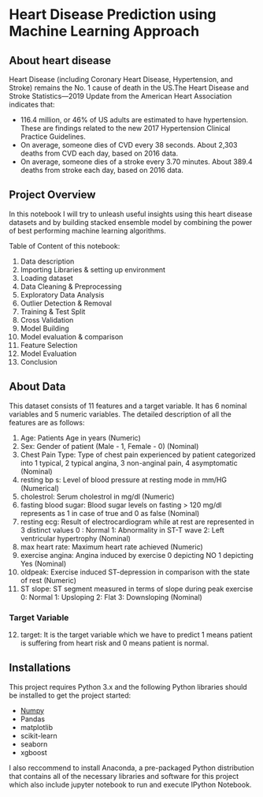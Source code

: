 # Heart Disease Prediction using Machine Learning Approach

## About heart disease
Heart Disease (including Coronary Heart Disease, Hypertension, and Stroke) remains the No. 1 cause of death in the US.The Heart Disease and Stroke Statistics—2019 Update from the American Heart Association indicates that:

- 116.4 million, or 46% of US adults are estimated to have hypertension. These are findings related to the new 2017 Hypertension Clinical Practice Guidelines.
- On average, someone dies of CVD every 38 seconds. About 2,303 deaths from CVD each day, based on 2016 data.
- On average, someone dies of a stroke every 3.70 minutes. About 389.4 deaths from stroke each day, based on 2016 data.

## Project Overview
In this notebook I will try to unleash useful insights using this heart disease datasets and by building stacked ensemble model by combining the power of best performing machine learning algorithms.

Table of Content of this notebook:

1. Data description
2. Importing Libraries & setting up environment
3. Loading dataset
4. Data Cleaning & Preprocessing
5. Exploratory Data Analysis
6. Outlier Detection & Removal
7. Training & Test Split
8. Cross Validation
9. Model Building
10. Model evaluation & comparison
11. Feature Selection
12. Model Evaluation
13. Conclusion

## About Data
This dataset consists of 11 features and a target variable. It has 6 nominal variables and 5 numeric variables. The detailed description of all the features are as follows:

1. Age: Patients Age in years (Numeric)
2. Sex: Gender of patient (Male - 1, Female - 0) (Nominal)
3. Chest Pain Type: Type of chest pain experienced by patient categorized into 1 typical, 2 typical angina, 3 non-anginal pain, 4 asymptomatic (Nominal)
4. resting bp s: Level of blood pressure at resting mode in mm/HG (Numerical)
5. cholestrol: Serum cholestrol in mg/dl (Numeric)
6. fasting blood sugar: Blood sugar levels on fasting > 120 mg/dl represents as 1 in case of true and 0 as false (Nominal)
7. resting ecg: Result of electrocardiogram while at rest are represented in 3 distinct values 0 : Normal 1: Abnormality in ST-T wave 2: Left ventricular hypertrophy (Nominal)
8. max heart rate: Maximum heart rate achieved (Numeric)
9. exercise angina: Angina induced by exercise 0 depicting NO 1 depicting Yes (Nominal)
10. oldpeak: Exercise induced ST-depression in comparison with the state of rest (Numeric)
11. ST slope: ST segment measured in terms of slope during peak exercise 0: Normal 1: Upsloping 2: Flat 3: Downsloping (Nominal)

### Target Variable
12. target: It is the target variable which we have to predict 1 means patient is suffering from heart risk and 0 means patient is normal.

## Installations
This project requires Python 3.x and the following Python libraries should be installed to get the project started:

- [Numpy](https://numpy.org/)
- Pandas
- matplotlib
- scikit-learn
- seaborn
- xgboost

I also reccommend to install Anaconda, a pre-packaged Python distribution that contains all of the necessary libraries and software for this project which also include jupyter notebook to run and execute IPython Notebook.
